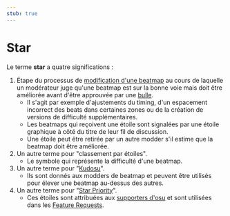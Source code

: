 ```yaml
---
stub: true
---
```


<!-- term definition is outdated now that forum-based modding is gone -->

<!-- we could keep this as a piece of history or something but "stars" are pretty much only used in the context of "star rating" nowadays (didn't edit the original glossary entry) -->

# Star

Le terme **star** a quatre significations :

1. Étape du processus de [modification d'une beatmap](/wiki/Modding/Forum_modding) au cours de laquelle un modérateur juge qu'une beatmap est sur la bonne voie mais doit être améliorée avant d'être approuvée par une [bulle](/wiki/Modding/Bubble).
   - Il s'agit par exemple d'ajustements du timing, d'un espacement incorrect des beats dans certaines zones ou de la création de versions de difficulté supplémentaires.
   - Les beatmaps qui reçoivent une étoile sont signalées par une étoile graphique à côté du titre de leur fil de discussion.
   - Une étoile peut être retirée par un autre modder s'il estime que la beatmap doit être améliorée.
2. Un autre terme pour "classement par étoiles".
   - Le symbole qui représente la difficulté d'une beatmap.
3. Un autre terme pour "[Kudosu](/wiki/Modding/Kudosu)".
   - Ils sont donnés aux modders de beatmap et peuvent être utilisés pour élever une beatmap au-dessus des autres.
4. Un autre terme pour "[Star Priority](/wiki/Modding/Star_priority)".
   - Ces étoiles sont attribuées aux [supporters d'osu](/wiki/osu!support) et sont utilisées dans les [Feature Requests](https://osu.ppy.sh/community/forums/4).
